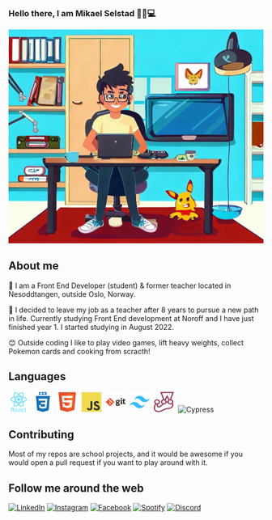### Hello there, I am Mikael Selstad 👋😊💻

<img src="images/read-me.jpg">

## About me

🔭 I am a Front End Developer (student) & former teacher located in Nesoddtangen, outside Oslo, Norway.

🌱 I decided to leave my job as a teacher after 8 years to pursue a new path in life. Currently studying Front End development at Noroff and I have just finished year 1.
I started studying in August 2022.

😊 Outside coding I like to play video games, lift heavy weights, collect Pokemon cards and cooking from scracth!

## Languages
<div>
  <img src="https://github.com/devicons/devicon/blob/master/icons/react/react-original-wordmark.svg" title="React" alt="React" width="40" height="40"/>&nbsp;
  <img src="https://github.com/devicons/devicon/blob/master/icons/css3/css3-plain-wordmark.svg" title="CSS3" alt="CSS" width="40" height="40"/>&nbsp;
  <img src="https://github.com/devicons/devicon/blob/master/icons/html5/html5-original.svg" title="HTML5" alt="HTML" width="40" height="40"/>&nbsp;
  <img src="https://github.com/devicons/devicon/blob/master/icons/javascript/javascript-original.svg" title="JavaScript" alt="JavaScript" width="40" height="40"/>&nbsp;
  <img src="https://github.com/devicons/devicon/blob/master/icons/git/git-original-wordmark.svg" title="Git" alt="Git" width="40" height="40"/>&nbsp;
  <img src="https://github.com/devicons/devicon/blob/master/icons/tailwindcss/tailwindcss-plain.svg" title="Tailwind CSS" alt="Tailwind CSS" width="40" height="40"/>&nbsp;
  <img src="https://raw.githubusercontent.com/devicons/devicon/master/icons/jest/jest-plain.svg" title="Jest" alt="Jest" width="40" height="40"/>&nbsp;
  <img src="https://raw.githubusercontent.com/cypress-io/cypress/develop/assets/logo-dark.png" title="Cypress" alt="Cypress" width="40" height="40"/>
</div>

## Contributing

Most of my repos are school projects, and it would be awesome if you would open a pull request if you want to play around with it.

## Follow me around the web

<a href="https://www.linkedin.com/in/mikael-selstad-921251279/" target="_blank"><img src="https://img.shields.io/badge/LinkedIn-%230077B5.svg?&style=flat-square&logo=linkedin&logoColor=white" alt="LinkedIn"></a>
<a href="https://www.instagram.com/mikabjrk/" target="_blank"><img src="https://img.shields.io/badge/Instagram-%23E4405F.svg?&style=flat-square&logo=instagram&logoColor=white" alt="Instagram"></a>
<a href="https://www.facebook.com/mikael.selstad" target="_blank"><img src="https://img.shields.io/badge/Facebook-%231877F2.svg?&style=flat-square&logo=facebook&logoColor=white" alt="Facebook"></a>
<a href="https://open.spotify.com/user/selstad90" target="_blank"><img src="https://img.shields.io/badge/Spotify-%231ED760.svg?&style=flat-square&logo=spotify&logoColor=white" alt="Spotify"></a>
<a href="Mikael Selstad-Aug22 FT#7098" target="_blank"><img src="https://img.shields.io/badge/Discord-5865F2?style=for-the-badge&logo=discord&logoColor=white" alt="Discord"></a>

</div>

<!-- ### :fire: My Stats -->
